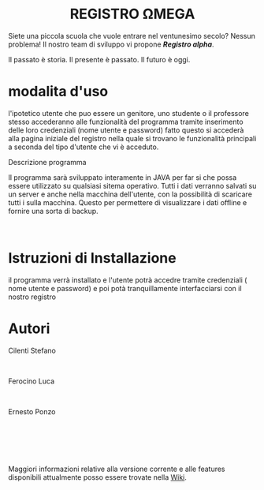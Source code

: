 <br><h1><center> REGISTRO  ΩMEGA </center></h1>
Siete una piccola scuola che vuole entrare nel ventunesimo secolo? Nessun problema!
Il nostro team di sviluppo vi propone <b><i>Registro alpha</i></b>.
<br>
<p>Il passato è storia. Il presente è passato. Il futuro è oggi.
<br>

<h1> modalita d'uso </h1>
l'ipotetico utente che puo essere un genitore, uno studente o il professore stesso accederanno alle funzionalità del programma tramite inserimento delle loro credenziali (nome utente e password) fatto questo si accederà alla pagina iniziale del registro nella quale si trovano le funzionalità principali a seconda del tipo d'utente che vi è acceduto.
<br>

Descrizione programma
<p>Il programma sarà sviluppato interamente in JAVA per far si che possa essere utilizzato su qualsiasi sitema operativo. Tutti i dati verranno salvati su un server e anche nella macchina dell'utente, con la possibilità di scaricare tutti i sulla macchina. Questo per permettere di visualizzare i dati offline e fornire una sorta di backup. </p>
<br>
<h1>Istruzioni di Installazione</h1>
 <p>il programma verrà installato e l'utente potrà accedre tramite credenziali ( nome utente e password) e poi potà tranquillamente interfacciarsi con il nostro registro</p>

<h1>Autori</h1>
<p>Cilenti Stefano</p>
<br>
<p>Ferocino Luca</p>
<br>
<p>Ernesto Ponzo</p>
<br>
<br>
<br>
<br>
<br>
Maggiori informazioni relative alla versione corrente e alle features disponibili attualmente posso essere trovate nella <a href="https://github.com/Stefano-Cilenti-JCMaxwell-4Bi/Registro_Aplha/wiki"> Wiki</a>.
